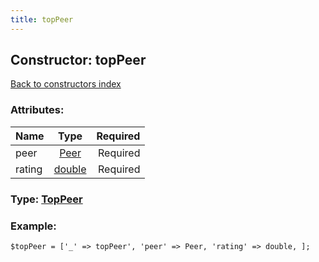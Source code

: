 ```yaml
---
title: topPeer
---
```

## Constructor: topPeer  
[Back to constructors index](index.md)



### Attributes:

| Name     |    Type       | Required |
|----------|:-------------:|---------:|
|peer|[Peer](../types/Peer.md) | Required|
|rating|[double](../types/double.md) | Required|



### Type: [TopPeer](../types/TopPeer.md)


### Example:

```
$topPeer = ['_' => topPeer', 'peer' => Peer, 'rating' => double, ];
```